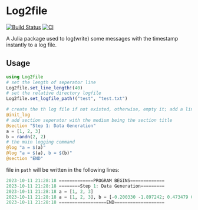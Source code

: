 # Log2file

[![Build Status](https://github.com/xuestrange/Log2file.jl/actions/workflows/CI.yml/badge.svg?branch=main)](https://github.com/xuestrange/Log2file.jl/actions/workflows/CI.yml?query=branch%3Amain)
[![CI](https://github.com/xuestrange/Log2file/actions/workflows/CI.yml/badge.svg)](https://github.com/xuestrange/Log2file/actions/workflows/CI.yml)


A Julia package used to log(write) some messages with the timestamp instantly to a log file.

## Usage
``` Julia
using Log2file
# set the length of seperator line
Log2file.set_line_length!(40)
# set the relative directory logfile
Log2file.set_logfile_path!("test", "test.txt")

# create the th log file if not existed, otherwise, empty it; add a line of program begins
@init_log
# add section seperator with the medium being the section title
@section "Step 1: Data Generation"
a = [1, 2, 3]
b = randn(2, 2)
# the main logging command
@log "a = $(a)"
@log "a = $(a), b = $(b)"
@section "END"
```
file in `path` will be written in the following lines:
``` Julia
2023-10-11 21:28:18 =============PROGRAM BEGINS=============
2023-10-11 21:28:18 ========Step 1: Data Generation=========
2023-10-11 21:28:18 a = [1, 2, 3] 
2023-10-11 21:28:18 a = [1, 2, 3], b = [-0.200330 -1.897242; 0.473479 0.508349] 
2023-10-11 21:28:18 ==================END===================
```
